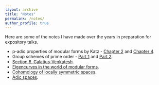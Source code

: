 ```yaml
---
layout: archive
title: "Notes"
permalink: /notes/
author_profile: true
---
```


Here are some of the notes I have made over the years in preparation for expository talks.

* p-adic properties of modular forms by Katz - [Chapter 2](https://kalyanikansal.github.io/files/katz2.pdf) and [Chapter 4](https://kalyanikansal.github.io/files/katz4.pdf).
* Group schemes of prime order - [Part 1](https://kalyanikansal.github.io/files/tate-oort1.pdf) and [Part 2](https://kalyanikansal.github.io/files/tate-oort2.pdf).
* [Section 8, Galatius-Venkatesh](https://kalyanikansal.github.io/files/gv8.pdf).
* [Eigencurves in the world of modular forms](https://kalyanikansal.github.io/files/eigencurves.pdf).
* [Cohomology of locally symmetric spaces](https://kalyanikansal.github.io/files/loc-sym-coh.pdf).
* [Adic spaces](https://kalyanikansal.github.io/files/adic.pdf).








